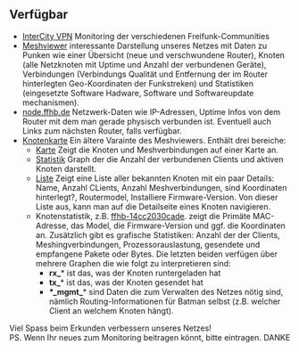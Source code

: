 
## Verfügbar
* [InterCity VPN](http://icvpn.wg1337.de) Monitoring der verschiedenen Freifunk-Communities 
* [Meshviewer](http://bremen.freifunk.net/meshviewer/) interessante Darstellung unseres Netzes mit Daten zu Punken wie einer Übersicht (neue und verschwundene Router), Knoten (alle Netzknoten mit Uptime und Anzahl der verbundenen Geräte), Verbindungen (Verbindungs Qualität und Entfernung der im Router hinterlegten Geo-Koordinaten  der Funkstreken) und Statistiken (eingesetzte Software Hadware, Software und Softwareupdate mechanismen).
* [node.ffhb.de](http://node.ffhb.de) Netzwerk-Daten wie IP-Adressen, Uptime Infos von dem Router mit dem man gerade physisch verbunden ist. Eventuell auch Links zum nächsten Router, falls verfügbar.
* [Knotenkarte](http://bremen.freifunk.net/map/geomap.html) Ein ältere Varainte des Meshviewers. Enthält drei bereiche:
  * [Karte](http://bremen.freifunk.net/map/geomap.html) Zeigt die Knoten und Meshverbindungen auf einer Karte an.
  * [Statistik](http://bremen.freifunk.net/map/stats.html) Graph der die Anzahl der verbundenen Clients und aktiven Knoten darstellt. 
  * [Liste](http://bremen.freifunk.net/map/list.html) Zeigt eine Liste aller bekannten Knoten mit ein paar Details: Name, Anzahl CLients, Anzahl Meshverbindungen, sind Koordinaten hinterlegt?, Routermodel, Installiere Firmware-Version. Von dieser Liste aus, kann man auf die Detailseite eines Knoten navigieren.
  * Knotenstatistik, z.B. [ffhb-14cc2030cade](http://bremen.freifunk.net/map/node.html?id=16:d0:20:30:ca:de). zeigt die Primäte MAC-Adresse, das Model, die Firmware-Version und ggf. die Koordinaten an. Zusätzlich gibt es grafische Statistiken: Anzahl der der Clients, Meshingverbindungen, Prozessorauslastung, gesendete und empfangene Pakete oder Bytes. Die letzten beiden verfügen über mehrere Graphen die wie folgt zu interpretieren sind:
    * **rx_*** ist das, was der Knoten runtergeladen hat
    * **tx_*** ist das, was der Knoten gesendet hat
    * **\*\_mgmt_*** sind Daten die zum Verwalten des Netzes nötig sind, nämlich Routing-Informationen für Batman selbst (z.B. welcher Client an welchem Knoten hängt).

Viel Spass beim Erkunden verbessern unseres Netzes!<br/>
PS. Wenn Ihr neues zum Monitoring beitragen könnt, bitte eintragen. DANKE